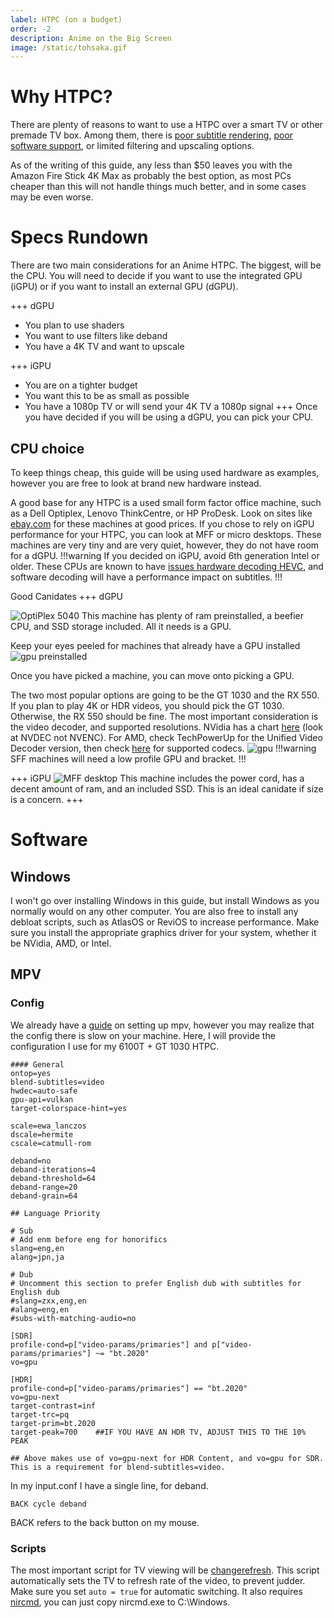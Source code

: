 ```yaml
---
label: HTPC (on a budget)
order: -2
description: Anime on the Big Screen
image: /static/tohsaka.gif
---
```


# Why HTPC?

There are plenty of reasons to want to use a HTPC over a smart TV or other premade TV box. Among them, there is [poor subtitle rendering](https://cdn.discordapp.com/attachments/930734323353677854/1137931348510785586/Kodi_20230806_190720_Record.mp4), [poor software support](https://github.com/mpv-android/mpv-android/issues/12), or limited filtering and upscaling options.

As of the writing of this guide, any less than $50 leaves you with the Amazon Fire Stick 4K Max as probably the best option, as most PCs cheaper than this will not handle things much better, and in some cases may be even worse. 


# Specs Rundown

There are two main considerations for an Anime HTPC. The biggest, will be the CPU. You will need to decide if you want to use the integrated GPU (iGPU) or if you want to install an external GPU (dGPU). 


+++ dGPU

  - You plan to use shaders
  - You want to use filters like deband
  - You have a 4K TV and want to upscale

+++ iGPU

  - You are on a tighter budget
  - You want this to be as small as possible
  - You have a 1080p TV or will send your 4K TV a 1080p signal
+++
Once you have decided if you will be using a dGPU, you can pick your CPU.

## CPU choice
To keep things cheap, this guide will be using used hardware as examples, however you are free to look at brand new hardware instead. 

A good base for any HTPC is a used small form factor office machine, such as a Dell Optiplex, Lenovo ThinkCentre, or HP ProDesk. Look on sites like [ebay.com](https://ebay.com) for these machines at good prices. 
If you chose to rely on iGPU performance for your HTPC, you can look at MFF or micro desktops. These machines are very tiny and are very quiet, however, they do not have room for a dGPU.
!!!warning
If you decided on iGPU, avoid 6th generation Intel or older. These CPUs are known to have [issues hardware decoding HEVC](https://github.com/mpv-player/mpv/issues/12154), and software decoding will have a performance impact on subtitles.
!!!

Good Canidates
+++ dGPU

![OptiPlex 5040](https://github.com/guyman624/thewiki/assets/82007920/bc6a1940-3cda-4bf6-94cd-5c14f72e79a1)
This machine has plenty of ram preinstalled, a beefier CPU, and SSD storage included. All it needs is a GPU.

Keep your eyes peeled for machines that already have a GPU installed
![gpu preinstalled](https://github.com/guyman624/thewiki/assets/82007920/d5ad6390-b4e4-4f31-ad16-0ef33f7411c0)

Once you have picked a machine, you can move onto picking a GPU.

The two most popular options are going to be the GT 1030 and the RX 550. If you plan to play 4K or HDR videos, you should pick the GT 1030. Otherwise, the RX 550 should be fine. 
The most important consideration is the video decoder, and supported resolutions. NVidia has a chart [here](https://developer.nvidia.com/video-encode-and-decode-gpu-support-matrix-new) (look at NVDEC not NVENC). For AMD, check TechPowerUp for the Unified Video Decoder version, then check [here](https://en.wikipedia.org/wiki/Unified_Video_Decoder#Format_support) for supported codecs.
![gpu](https://github.com/guyman624/thewiki/assets/82007920/6aca03ab-155d-499a-b38c-aadd7c9d0004)
!!!warning
SFF machines will need a low profile GPU and bracket.
!!!

+++ iGPU
![MFF desktop](https://github.com/guyman624/thewiki/assets/82007920/5cbe1a4e-7b82-4136-992c-4427597487da)
This machine includes the power cord, has a decent amount of ram, and an included SSD. This is an ideal canidate if size is a concern. 
+++

# Software
## Windows
I won't go over installing Windows in this guide, but install Windows as you normally would on any other computer. You are also free to install any debloat scripts, such as AtlasOS or ReviOS to increase performance. Make sure you install the appropriate graphics driver for your system, whether it be NVidia, AMD, or Intel.
## MPV
### Config
We already have a [guide](/../tutorials/mpv.md) on setting up mpv, however you may realize that the config there is slow on your machine. Here, I will provide the configuration I use for my 6100T + GT 1030 HTPC.
```
#### General
ontop=yes
blend-subtitles=video
hwdec=auto-safe
gpu-api=vulkan
target-colorspace-hint=yes

scale=ewa_lanczos
dscale=hermite
cscale=catmull-rom

deband=no
deband-iterations=4
deband-threshold=64
deband-range=20
deband-grain=64

## Language Priority

# Sub
# Add enm before eng for honorifics
slang=eng,en
alang=jpn,ja

# Dub
# Uncomment this section to prefer English dub with subtitles for English dub
#slang=zxx,eng,en
#alang=eng,en
#subs-with-matching-audio=no

[SDR]
profile-cond=p["video-params/primaries"] and p["video-params/primaries"] ~= "bt.2020"
vo=gpu

[HDR]
profile-cond=p["video-params/primaries"] == "bt.2020"
vo=gpu-next
target-contrast=inf
target-trc=pq
target-prim=bt.2020
target-peak=700    ##IF YOU HAVE AN HDR TV, ADJUST THIS TO THE 10% PEAK

## Above makes use of vo=gpu-next for HDR Content, and vo=gpu for SDR. This is a requirement for blend-subtitles=video.

```
In my input.conf I have a single line, for deband.
```
BACK cycle deband
```
BACK refers to the back button on my mouse.

### Scripts
The most important script for TV viewing will be [changerefresh](https://github.com/CogentRedTester/mpv-changerefresh). 
This script automatically sets the TV to refresh rate of the video, to prevent judder. Make sure you set `auto = true` for automatic switching.
It also requires [nircmd](https://www.nirsoft.net/utils/nircmd-x64.zip), you can just copy nircmd.exe to C:\Windows.

